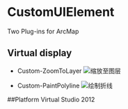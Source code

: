 # CustomUIElement
Two Plug-ins for ArcMap

## Virtual display
* Custom-ZoomToLayer
![缩放至图层](http://i.imgur.com/8EK7zrb.png)

* Custom-PaintPolyline
![绘制折线](http://i.imgur.com/MYajnZn.png)

##Platform
Virtual Studio 2012